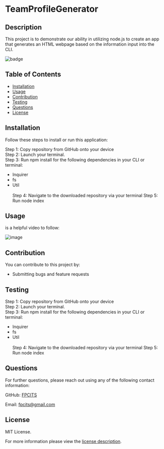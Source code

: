 # TeamProfileGenerator

## Description

This project is to demonstrate our ability in utilizing node.js to create an app that generates an HTML webpage based on the information input into the CLI.

![badge](https://img.shields.io/badge/license-MITLicense-brightorange)


## Table of Contents
  - [Installation](#installation)
  - [Usage](#usage)
  - [Contribution](#contribution)
  - [Testing](#testing)
  - [Questions](#questions)
  - [License](#license)
    
    
## Installation
    
  Follow these steps to install or run this application:

 Step 1: Copy repository from GitHub onto your device <br>
 Step 2: Launch your terminal. <br>
 Step 3: Run npm install for the following dependencies in your CLI or terminal:<br>
- Inquirer<br>
- fs<br>
- Util <br><br>
 Step 4: Navigate to the downloaded repository via your terminal
 Step 5: Run node index

      
## Usage

 []() is a helpful video to follow: 

  
  ![image](./Develop/images/Walkthrough.gif)

      
## Contribution

You can contribute to this project by:
- Submitting bugs and feature requests

      
## Testing

 Step 1: Copy repository from GitHub onto your device <br>
 Step 2: Launch your terminal. <br>
 Step 3: Run npm install for the following dependencies in your CLI or terminal:<br>
- Inquirer<br>
- fs<br>
- Util <br><br>
 Step 4: Navigate to the downloaded repository via your terminal
 Step 5: Run node index
      
## Questions
      
  For further questions, please reach out using any of the following contact information:
  
  GitHub: [FPCITS](https://github.com/FPCITS)

  Email: [fpcits@gmail.com](mailto:fpcits@gmail.com)
    
## License

      
  MIT License.
      
  For more information please view the [license description](https://choosealicense.com/licenses/mit/).
  
  
